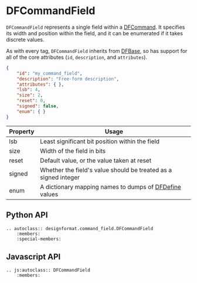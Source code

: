 # DFCommandField

`DFCommandField` represents a single field within a [DFCommand](./command). It specifies its width and position within the field, and it can be enumerated if it takes discrete values.

As with every tag, `DFCommandField` inherits from [DFBase](./base), so has support for all of the core attributes (`id`, `description`, and `attributes`).

```json
{
    "id": "my_command_field",
    "description": "Free-form description",
    "attributes": { },
    "lsb": 4,
    "size": 2,
    "reset": 0,
    "signed": false,
    "enum": { }
}
```

| Property | Usage |
|----------|-------|
| lsb      | Least significant bit position within the field |
| size     | Width of the field in bits |
| reset    | Default value, or the value taken at reset |
| signed   | Whether the field's value should be treated as a signed integer |
| enum     | A dictionary mapping names to dumps of [DFDefine](./define) values |

## Python API

```eval_rst
.. autoclass:: designformat.command_field.DFCommandField
    :members:
    :special-members:
```

## Javascript API

```eval_rst
.. js:autoclass:: DFCommandField
    :members:
```
